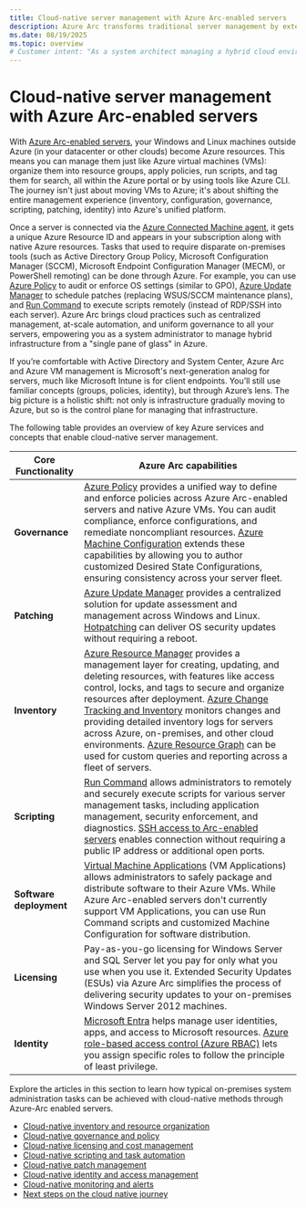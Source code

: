```yaml
---
title: Cloud-native server management with Azure Arc-enabled servers
description: Azure Arc transforms traditional server management by extending Azure's control plane to your on-premises environment. 
ms.date: 08/19/2025
ms.topic: overview
# Customer intent: "As a system architect managing a hybrid cloud environment, I want to understand how to extend Azure's management capabilities to my on-premises servers."
---
```


# Cloud-native server management with Azure Arc-enabled servers

With [Azure Arc-enabled servers](../overview.md), your Windows and Linux machines outside Azure (in your datacenter or other clouds) become Azure resources. This means you can manage them just like Azure virtual machines (VMs): organize them into resource groups, apply policies, run scripts, and tag them for search, all within the Azure portal or by using tools like Azure CLI. The journey isn't just about moving VMs to Azure; it's about shifting the entire management experience (inventory, configuration, governance, scripting, patching, identity) into Azure's unified platform.

Once a server is connected via the [Azure Connected Machine agent](../agent-overview.md), it gets a unique Azure Resource ID and appears in your subscription along with native Azure resources. Tasks that used to require disparate on-premises tools (such as Active Directory Group Policy, Microsoft Configuration Manager (SCCM), Microsoft Endpoint Configuration Manager (MECM), or PowerShell remoting) can be done through Azure. For example, you can use [Azure Policy](/azure/governance/policy/overview) to audit or enforce OS settings (similar to GPO), [Azure Update Manager](/azure/update-manager/overview) to schedule patches (replacing WSUS/SCCM maintenance plans), and [Run Command](../run-command.md) to execute scripts remotely (instead of RDP/SSH into each server). Azure Arc brings cloud practices such as centralized management, at-scale automation, and uniform governance to all your servers, empowering you as a system administrator to manage hybrid infrastructure from a "single pane of glass" in Azure.

If you’re comfortable with Active Directory and System Center, Azure Arc and Azure VM management is Microsoft's next-generation analog for servers, much like Microsoft Intune is for client endpoints. You’ll still use familiar concepts (groups, policies, identity), but through Azure’s lens. The big picture is a holistic shift: not only is infrastructure gradually moving to Azure, but so is the control plane for managing that infrastructure.

The following table provides an overview of key Azure services and concepts that enable cloud-native server management.

| Core Functionality | Azure Arc capabilities |
| --- | --- |
| **Governance** | [Azure Policy](/azure/governance/policy/overview) provides a unified way to define and enforce policies across Azure Arc-enabled servers and native Azure VMs. You can audit compliance, enforce configurations, and remediate noncompliant resources. [Azure Machine Configuration](/azure/governance/machine-configuration/) extends these capabilities by allowing you to author customized Desired State Configurations, ensuring consistency across your server fleet. |
| **Patching** | [Azure Update Manager](/azure/update-manager/) provides a centralized solution for update assessment and management across Windows and Linux. [Hotpatching](/azure/update-manager/manage-hot-patching-arc-machines) can deliver OS security updates  without requiring a reboot. |
| **Inventory** | [Azure Resource Manager](/azure/azure-resource-manager/management/overview) provides a management layer for creating, updating, and deleting resources, with features like access control, locks, and tags to secure and organize resources after deployment. [Azure Change Tracking and Inventory](/azure/automation/change-tracking/overview-monitoring-agent) monitors changes and providing detailed inventory logs for servers across Azure, on-premises, and other cloud environments. [Azure Resource Graph](/azure/governance/resource-graph/) can be used for custom queries and reporting across a fleet of servers. |
| **Scripting** | [Run Command](../run-command.md) allows administrators to remotely and securely execute scripts for various server management tasks, including application management, security enforcement, and diagnostics. [SSH access to Arc-enabled servers](../ssh-arc-overview.md) enables connection without requiring a public IP address or additional open ports. |
| **Software deployment** | [Virtual Machine Applications](/azure/virtual-machines/vm-applications) (VM Applications) allows administrators to safely package and distribute software to their Azure VMs. While Azure Arc-enabled servers don't currently support VM Applications, you can use Run Command scripts and customized Machine Configuration for software distribution. |
| **Licensing** | Pay-as-you-go licensing for Windows Server and SQL Server let you pay for only what you use when you use it. Extended Security Updates (ESUs) via Azure Arc simplifies the process of delivering security updates to your on-premises Windows Server 2012 machines. |
| **Identity** | [Microsoft Entra](/entra/fundamentals/whatis) helps manage user identities, apps, and access to Microsoft resources. [Azure  role-based access control (Azure RBAC)](/azure/role-based-access-control/overview) lets you assign specific roles to follow the principle of least privilege. |

Explore the articles in this section to learn how typical on-premises system administration tasks can be achieved with cloud-native methods through Azure-Arc enabled servers.

- [Cloud-native inventory and resource organization](inventory-resource.md)
- [Cloud-native governance and policy](governance-policy.md)
- [Cloud-native licensing and cost management](licensing-cost-management.md)
- [Cloud-native scripting and task automation](scripting-task-automation.md)
- [Cloud-native patch management](patch-management.md)
- [Cloud-native identity and access management](identity-access.md)
- [Cloud-native monitoring and alerts](monitor-alerts.md)
- [Next steps on the cloud native journey](next-steps.md)
